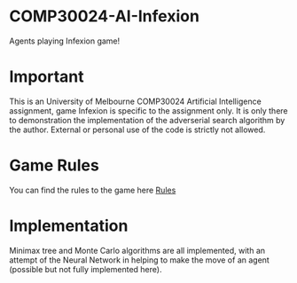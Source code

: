 # COMP30024-AI-Infexion
Agents playing Infexion game! 

# Important
This is an University of Melbourne COMP30024 Artificial Intelligence assignment, game Infexion is specific to the assignment only. It is only there to demonstration the implementation of the adverserial search algorithm by the author. External or personal use of the code is strictly not allowed. 

# Game Rules
You can find the rules to the game here [Rules](https://github.com/dennnnnnnnnis/COMP30024-AI-Infexion/blob/main/AI_2023_Infexion_Rules.pdf)

# Implementation
Minimax tree and Monte Carlo algorithms are all implemented, with an attempt of the Neural Network in helping to make the move of an agent (possible but not fully implemented here). 
